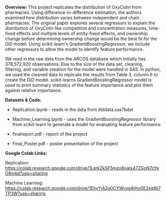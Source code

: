 **Overview:** This project replicates the distribution of OxyCotin from pharmacies. Using difference-in-difference estimation, the authors examined how 
distribution varies between independent and chain pharmacies. The original paper explores several regressors to explain the distribution of 
OxyCotin like competition and concentration measures, time-fixed effects and multiple levels of entity-fixed effects, and ownership change 
before determining ownership change would be the best fit for the DiD model. Using scikit-learn's GradientBoostingRegressor, we include other 
regressors to allow the model to identify feature performance. 

We read in the raw data from the ARCOS database which initially has 378,572,920 observations. Due to the size of the data set, cleaning,
filtering, and variable creation for the model were handled in SAS. In python, we used the cleaned data to replicate the results from Table 3, 
column 6 to create the DiD model. scikit-learns GradientBoostingRegressor model is used to print summary statistics of the feature importance
and plot them against relative importance.


**Datasets & Code:**

- Replication.ipynb - reads in the data from diddata.sas7bdat

- Machine_Learning.ipynb - uses the GradientBoostingRegressor library from scikit-learn to generate a model for evaluating feature performance

- finalreport.pdf - report of the project 

- Final_Poster.pdf - poster presentation of the project

**Google Colab Links:**

Replication: https://colab.research.google.com/drive/1LerkZkSF5mzo6oaIx47ZGoN7cYeO8mkd?usp=sharing

Machine Learning: https://colab.research.google.com/drive/1EhvYjA2g0CYWcxg4iHvGE2sq6Il7TP3W?usp=sharing
